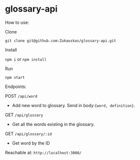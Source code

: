 # glossary-api

How to use:

Clone

`git clone git@github.com:Zukauskas/glossary-api.git`

Install

`npm i`
or
`npm install`

Run

`npm start`

Endpoints:

POST `/api/word`

-   Add new word to glossary. Send in body:`{word, definition}`.

GET `/api/glossary`

-   Get all the words existing in the glossary.

GET `/api/glossary/:id`

-   Get word by the ID

Reachable at: `http://localhost:3000/`
